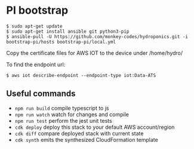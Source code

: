 # PI bootstrap

```
$ sudo apt-get update
$ sudo apt-get install ansible git python3-pip
$ ansible-pull -U https://github.com/monkey-codes/hydroponics.git -i bootstrap-pi/hosts bootstrap-pi/local.yml
```

Copy the certificate files for AWS IOT to the device under /home/hydro/

To find the endpoint url:

```
$ aws iot describe-endpoint --endpoint-type iot:Data-ATS
```

## Useful commands

* `npm run build`   compile typescript to js
* `npm run watch`   watch for changes and compile
* `npm run test`    perform the jest unit tests
* `cdk deploy`      deploy this stack to your default AWS account/region
* `cdk diff`        compare deployed stack with current state
* `cdk synth`       emits the synthesized CloudFormation template
